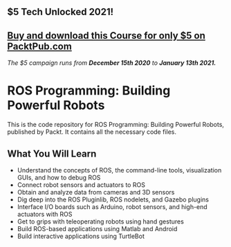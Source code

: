 ## $5 Tech Unlocked 2021!
[Buy and download this Course for only $5 on PacktPub.com](https://www.packtpub.com/product/ros-programming-building-powerful-robots/9781788627436)
-----
*The $5 campaign         runs from __December 15th 2020__ to __January 13th 2021.__*

# ROS Programming: Building Powerful Robots
This is the code repository for ROS Programming: Building Powerful Robots, published by Packt. It contains all the necessary code files.

## What You Will Learn
* Understand the concepts of ROS, the command-line tools, visualization GUIs, and how to debug ROS
* Connect robot sensors and actuators to ROS
* Obtain and analyze data from cameras and 3D sensors
* Dig deep into the ROS Pluginlib, ROS nodelets, and Gazebo plugins
* Interface I/O boards such as Arduino, robot sensors, and high-end actuators with ROS
* Get to grips with teleoperating robots using hand gestures
* Build ROS-based applications using Matlab and Android
* Build interactive applications using TurtleBot
